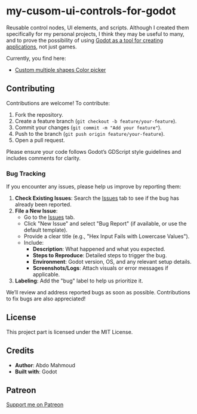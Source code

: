 # my-cusom-ui-controls-for-godot
Reusable control nodes, UI elements, and scripts. Although I created them specifically for my personal projects, I think they may be useful to many, and to prove the possibility of using [Godot as a tool for creating applications](https://uniqdigiren.wordpress.com/2025/04/03/why-godot-stands-out-as-a-desktop-app-development-environment/), not just games.


Currently, you find here:
- [Custom multiple shapes Color picker]()


## Contributing

Contributions are welcome! To contribute:

1. Fork the repository.
2. Create a feature branch (`git checkout -b feature/your-feature`).
3. Commit your changes (`git commit -m "Add your feature"`).
4. Push to the branch (`git push origin feature/your-feature`).
5. Open a pull request.

Please ensure your code follows Godot’s GDScript style guidelines and includes comments for clarity.

### Bug Tracking

If you encounter any issues, please help us improve by reporting them:

1. **Check Existing Issues**: Search the [Issues](https://github.com/yourusername/godot-custom-color-picker/issues) tab to see if the bug has already been reported.
2. **File a New Issue**:
   - Go to the [Issues](https://github.com/yourusername/godot-custom-color-picker/issues) tab.
   - Click "New Issue" and select "Bug Report" (if available, or use the default template).
   - Provide a clear title (e.g., "Hex Input Fails with Lowercase Values").
   - Include:
     - **Description**: What happened and what you expected.
     - **Steps to Reproduce**: Detailed steps to trigger the bug.
     - **Environment**: Godot version, OS, and any relevant setup details.
     - **Screenshots/Logs**: Attach visuals or error messages if applicable.
3. **Labeling**: Add the "bug" label to help us prioritize it.

We’ll review and address reported bugs as soon as possible. Contributions to fix bugs are also appreciated!

## License

This project part is licensed under the MIT License.

## Credits

- **Author**: Abdo Mahmoud
- **Built with**: Godot

## Patreon
[Support me on Patreon](patreon.com/user?u=101292544)
